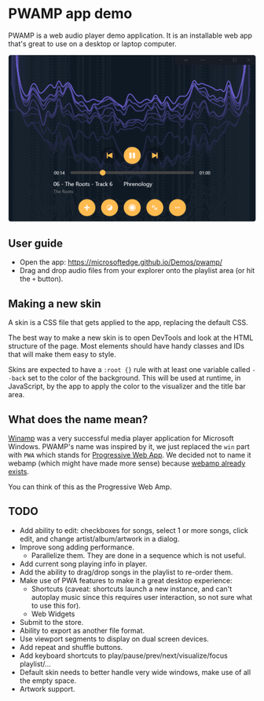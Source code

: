 # PWAMP app demo

PWAMP is a web audio player demo application. It is an installable web app that's great to use on a desktop or laptop computer.

![Screenshot of the pwamp app](screenshot.png)

## User guide

* Open the app: https://microsoftedge.github.io/Demos/pwamp/
* Drag and drop audio files from your explorer onto the playlist area (or hit the `+` button).

## Making a new skin

A skin is a CSS file that gets applied to the app, replacing the default CSS.

The best way to make a new skin is to open DevTools and look at the HTML structure of the page. Most elements should have handy classes and IDs that will make them easy to style.

Skins are expected to have a `:root {}` rule with at least one variable called `--back` set to the color of the background. This will be used at runtime, in JavaScript, by the app to apply the color to the visualizer and the title bar area.

## What does the name mean?

[Winamp](https://en.wikipedia.org/wiki/Winamp) was a very successful media player application for Microsoft Windows. PWAMP's name was inspired by it, we just replaced the `win` part with `PWA` which stands for [Progressive Web App](https://docs.microsoft.com/microsoft-edge/progressive-web-apps-chromium/). We decided not to name it webamp (which might have made more sense) because [webamp already exists](https://webamp.org/).

You can think of this as the Progressive Web Amp.

## TODO

* Add ability to edit: checkboxes for songs, select 1 or more songs, click edit, and change artist/album/artwork in a dialog.
* Improve song adding performance.
  * Parallelize them. They are done in a sequence which is not useful.
* Add current song playing info in player.
* Add the ability to drag/drop songs in the playlist to re-order them.
* Make use of PWA features to make it a great desktop experience:
  * Shortcuts (caveat: shortcuts launch a new instance, and can't autoplay music since this requires user interaction, so not sure what to use this for).
  * Web Widgets
* Submit to the store.
* Ability to export as another file format.
* Use viewport segments to display on dual screen devices.
* Add repeat and shuffle buttons.
* Add keyboard shortcuts to play/pause/prev/next/visualize/focus playlist/...
* Default skin needs to better handle very wide windows, make use of all the empty space.
* Artwork support.

